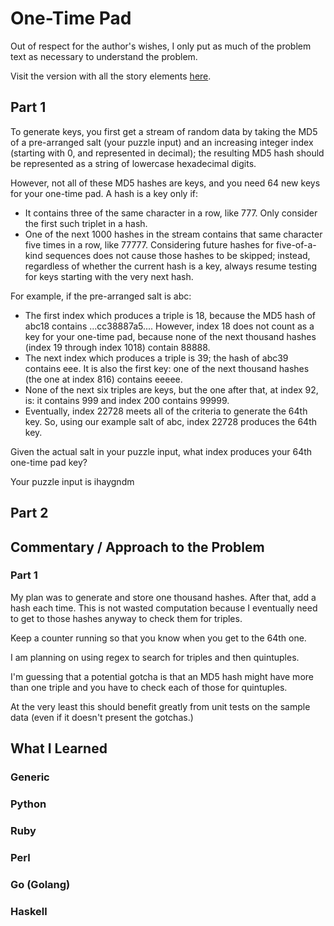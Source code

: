 # One-Time Pad

Out of respect for the author's wishes, I only put as much of the problem text as necessary to understand the problem.

Visit the version with all the story elements [here](https://adventofcode.com/2016/day/14).

## Part 1
To generate keys, you first get a stream of random data by taking the MD5 of a pre-arranged salt (your puzzle input) and an increasing integer index (starting with 0, and represented in decimal); the resulting MD5 hash should be represented as a string of lowercase hexadecimal digits.

However, not all of these MD5 hashes are keys, and you need 64 new keys for your one-time pad. A hash is a key only if:

- It contains three of the same character in a row, like 777. Only consider the first such triplet in a hash.
- One of the next 1000 hashes in the stream contains that same character five times in a row, like 77777.
Considering future hashes for five-of-a-kind sequences does not cause those hashes to be skipped; instead, regardless of whether the current hash is a key, always resume testing for keys starting with the very next hash.

For example, if the pre-arranged salt is abc:

- The first index which produces a triple is 18, because the MD5 hash of abc18 contains ...cc38887a5.... However, index 18 does not count as a key for your one-time pad, because none of the next thousand hashes (index 19 through index 1018) contain 88888.
- The next index which produces a triple is 39; the hash of abc39 contains eee. It is also the first key: one of the next thousand hashes (the one at index 816) contains eeeee.
- None of the next six triples are keys, but the one after that, at index 92, is: it contains 999 and index 200 contains 99999. 
- Eventually, index 22728 meets all of the criteria to generate the 64th key.
So, using our example salt of abc, index 22728 produces the 64th key.

Given the actual salt in your puzzle input, what index produces your 64th one-time pad key?

Your puzzle input is ihaygndm

## Part 2

## Commentary / Approach to the Problem
### Part 1
My plan was to generate and store one thousand hashes. After that, add a hash each time. This is not wasted computation because I eventually need to 
get to those hashes anyway to check them for triples. 

Keep a counter running so that you know when you get to the 64th one.

I am planning on using regex to search for triples and then quintuples.

I'm guessing that a potential gotcha is that an MD5 hash might have more than one triple and you have to check each of those for quintuples.  

At the very least this should benefit greatly from unit tests on the sample data (even if it doesn't present the gotchas.)
## What I Learned

### Generic

### Python

### Ruby

### Perl

### Go (Golang)

### Haskell
